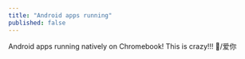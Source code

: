 ```yaml
---
title: "Android apps running"
published: false
---
```

Android apps running natively on Chromebook! This is crazy!!! &#x14;/爱你

